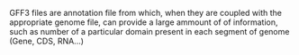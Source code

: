 GFF3 files are annotation file from which, when they are coupled with the appropriate genome file, can provide a large ammount of of information, such as number of a particular domain present in each segment of genome (Gene, CDS, RNA...) 
